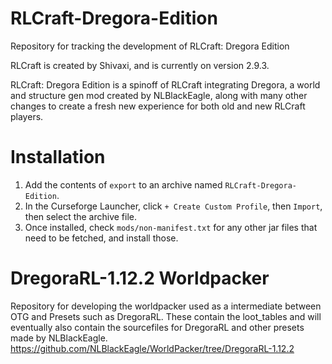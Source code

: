 # RLCraft-Dregora-Edition
 Repository for tracking the development of RLCraft: Dregora Edition

 RLCraft is created by Shivaxi, and is currently on version 2.9.3.

 RLCraft: Dregora Edition is a spinoff of RLCraft integrating Dregora, a world and structure gen mod created by NLBlackEagle, along with many other changes to create a fresh new experience for both old and new RLCraft players.

# Installation
 1. Add the contents of `export` to an archive named `RLCraft-Dregora-Edition`.
 2. In the Curseforge Launcher, click `+ Create Custom Profile`, then `Import`, then select the archive file.
 3. Once installed, check `mods/non-manifest.txt` for any other jar files that need to be fetched, and install those.

# DregoraRL-1.12.2 Worldpacker
  Repository for developing the worldpacker used as a intermediate between OTG and Presets such as DregoraRL.
  These contain the loot_tables and will eventually also contain the sourcefiles for DregoraRL and other presets made by NLBlackEagle.
  https://github.com/NLBlackEagle/WorldPacker/tree/DregoraRL-1.12.2